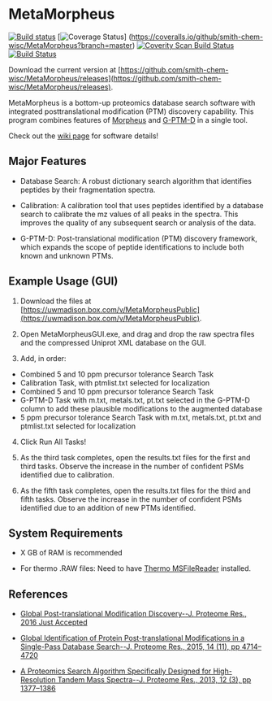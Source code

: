 # MetaMorpheus

[![Build status](https://ci.appveyor.com/api/projects/status/0kpjdrn9tn6y387k/branch/master?svg=true)](https://ci.appveyor.com/project/stefanks/metamorpheus/branch/master) 
[![Coverage Status](https://coveralls.io/repos/github/smith-chem-wisc/MetaMorpheus/badge.svg?branch=master)]
(https://coveralls.io/github/smith-chem-wisc/MetaMorpheus?branch=master)
[![Coverity Scan Build Status](https://scan.coverity.com/projects/11282/badge.svg)](https://scan.coverity.com/projects/metamorpheus)
[![Build Status](https://travis-ci.org/smith-chem-wisc/MetaMorpheus.svg?branch=master)](https://travis-ci.org/smith-chem-wisc/MetaMorpheus)

Download the current version at [https://github.com/smith-chem-wisc/MetaMorpheus/releases](https://github.com/smith-chem-wisc/MetaMorpheus/releases).

MetaMorpheus is a bottom-up proteomics database search software with integrated posttranslational modification (PTM) discovery capability.
This program combines features of [Morpheus](https://github.com/cwenger/Morpheus) and [G-PTM-D](https://github.com/smith-chem-wisc/gptmd) in a single tool.

Check out the [wiki page](https://github.com/smith-chem-wisc/MetaMorpheus/wiki) for software details!

## Major Features

* Database Search: A robust dictionary search algorithm that identifies peptides by their fragmentation spectra.

* Calibration: A calibration tool that uses peptides identified by a database search to calibrate the mz values of all peaks in the spectra. This improves the quality of any subsequent search or analysis of the data.

* G-PTM-D: Post-translational modification (PTM) discovery framework, which expands the scope of peptide identifications to include both known and unknown PTMs. 

## Example Usage (GUI)

1. Download the files at [https://uwmadison.box.com/v/MetaMorpheusPublic](https://uwmadison.box.com/v/MetaMorpheusPublic).

2. Open MetaMorpheusGUI.exe, and drag and drop the raw spectra files and the compressed Uniprot XML database on the GUI.

3. Add, in order: 
  * Combined 5 and 10 ppm precursor tolerance Search Task 
  * Calibration Task, with ptmlist.txt selected for localization
  * Combined 5 and 10 ppm precursor tolerance Search Task
  * G-PTM-D Task with m.txt, metals.txt, pt.txt selected in the G-PTM-D column to add these plausible modifications to the augmented database
  * 5 ppm precursor tolerance Search Task with m.txt, metals.txt, pt.txt and ptmlist.txt selected for localization

4. Click Run All Tasks!

5. As the third task completes, open the results.txt files for the first and third tasks. Observe the increase in the number of confident PSMs identified due to calibration. 

6. As the fifth task completes, open the results.txt files for the third and fifth tasks. Observe the increase in the number of confident PSMs identified due to an addition of new PTMs identified.

## System Requirements

* X GB of RAM is recommended

* For thermo .RAW files: Need to have [Thermo MSFileReader](https://thermo.flexnetoperations.com/control/thmo/search?query=MSFileReader) installed.

## References

* [Global Post-translational Modification Discovery--J. Proteome Res., 2016 Just Accepted](http://pubs.acs.org/doi/abs/10.1021/acs.jproteome.6b00034)

* [Global Identification of Protein Post-translational Modifications in a Single-Pass Database Search--J. Proteome Res., 2015, 14 (11), pp 4714–4720](http://pubs.acs.org/doi/abs/10.1021/acs.jproteome.5b00599)

* [A Proteomics Search Algorithm Specifically Designed for High-Resolution Tandem Mass Spectra--J. Proteome Res., 2013, 12 (3), pp 1377–1386](http://pubs.acs.org/doi/abs/10.1021/pr301024c)
